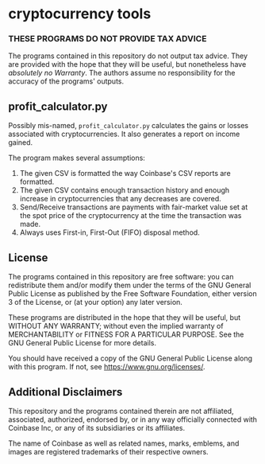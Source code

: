 # cryptocurrency tools

### THESE PROGRAMS DO NOT PROVIDE TAX ADVICE
The programs contained in this repository do not output tax advice.
They are provided with the hope that they will be useful, but
nonetheless have _absolutely no Warranty_.  The authors assume no
responsibility for the accuracy of the programs' outputs.

## profit_calculator.py
Possibly mis-named, `profit_calculator.py` calculates the gains or losses
associated with cryptocurrencies.  It also generates a report on
income gained.

The program makes several assumptions:

1. The given CSV is formatted the way Coinbase's CSV reports are
   formatted.
2. The given CSV contains enough transaction history and enough
   increase in cryptocurrencies that any decreases are covered.
3. Send/Receive transactions are payments with fair-market value set
   at the spot price of the cryptocurrency at the time the transaction
   was made.
4. Always uses First-in, First-Out (FIFO) disposal method.

## License

The programs contained in this repository are free software: you can
redistribute them and/or modify them under the terms of the GNU
General Public License as published by the Free Software Foundation,
either version 3 of the License, or (at your option) any later
version.

These programs are distributed in the hope that they will be useful,
but WITHOUT ANY WARRANTY; without even the implied warranty of
MERCHANTABILITY or FITNESS FOR A PARTICULAR PURPOSE.  See the GNU
General Public License for more details.

You should have received a copy of the GNU General Public License
along with this program.  If not, see <https://www.gnu.org/licenses/>.

## Additional Disclaimers

This repository and the programs contained therein are not affiliated,
associated, authorized, endorsed by, or in any way officially
connected with Coinbase Inc, or any of its subsidiaries or its
affiliates.

The name of Coinbase as well as related names, marks, emblems, and
images are registered trademarks of their respective owners.
